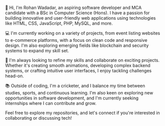 

👋 Hi, I'm Rohan Wadadar, an aspiring software developer and MCA candidate with a BSc in Computer Science (Hons). I have a passion for building innovative and user-friendly web applications using technologies like HTML, CSS, JavaScript, PHP, MySQL, and more.

💻 I'm currently working on a variety of projects, from event listing websites to e-commerce platforms, with a focus on clean code and responsive design. I'm also exploring emerging fields like blockchain and security systems to expand my skill set.

🔧 I'm always looking to refine my skills and collaborate on exciting projects. Whether it's creating smooth animations, developing complex backend systems, or crafting intuitive user interfaces, I enjoy tackling challenges head-on.

📚 Outside of coding, I'm a cricketer, and I balance my time between studies, sports, and continuous learning. I'm also keen on exploring new opportunities in software development, and I'm currently seeking internships where I can contribute and grow.

Feel free to explore my repositories, and let's connect if you're interested in collaborating or discussing tech!
